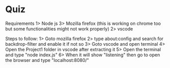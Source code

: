 # Quiz
Requirements 
1> Node js
3> Mozilla firefox (this is working on chrome too but some functionalities might not work properly)
2> vscode

Steps to follow:
1> Goto mozilla firefox
2> type about:config and search for backdrop-filter and enable it if not so
3> Goto vscode and open terminal
4> Open the Project1 folder in vscode after extracting it
5> Open the terminal and type "node index.js"
6> When it will show "listening" then go to open the browser and type "localhost:8080/"
